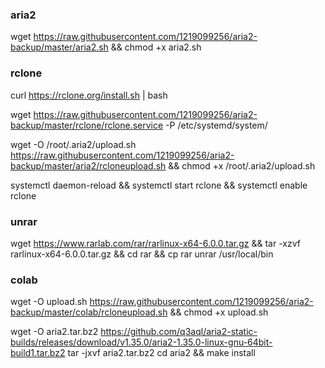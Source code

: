 ### aria2

wget https://raw.githubusercontent.com/1219099256/aria2-backup/master/aria2.sh && chmod +x aria2.sh

### rclone

curl https://rclone.org/install.sh | bash

wget https://raw.githubusercontent.com/1219099256/aria2-backup/master/rclone/rclone.service -P  /etc/systemd/system/

wget -O /root/.aria2/upload.sh https://raw.githubusercontent.com/1219099256/aria2-backup/master/aria2/rcloneupload.sh && chmod +x /root/.aria2/upload.sh

systemctl daemon-reload && systemctl start rclone && systemctl enable rclone

### unrar

wget https://www.rarlab.com/rar/rarlinux-x64-6.0.0.tar.gz && tar -xzvf rarlinux-x64-6.0.0.tar.gz && cd rar && cp rar unrar /usr/local/bin

### colab

wget -O upload.sh https://raw.githubusercontent.com/1219099256/aria2-backup/master/colab/rcloneupload.sh && chmod +x upload.sh

wget -O aria2.tar.bz2 https://github.com/q3aql/aria2-static-builds/releases/download/v1.35.0/aria2-1.35.0-linux-gnu-64bit-build1.tar.bz2
tar -jxvf aria2.tar.bz2
cd aria2 && make install
